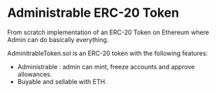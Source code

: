 # Administrable ERC-20 Token

From scratch implementation of an ERC-20 Token on Ethereum where Admin can do basically everything. 

AdminitrableToken.sol is an ERC-20 token with the following features: 

- Administrable : admin can mint, freeze accounts and approve allowances.
- Buyable and sellable with ETH. 

